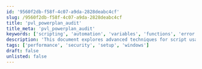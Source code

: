 ```yaml
---
id: '9560f2db-f58f-4c07-a9da-2828deabc4cf'
slug: /9560f2db-f58f-4c07-a9da-2828deabc4cf
title: 'pvl_powerplan_audit'  
title_meta: 'pvl_powerplan_audit'  
keywords: ['scripting', 'automation', 'variables', 'functions', 'error handling']  
description: 'This document explores advanced techniques for script usage in PowerShell, including the use of variables, functions, and error handling to create efficient and robust scripts for various tasks.'  
tags: ['performance', 'security', 'setup', 'windows']  
draft: false  
unlisted: false
---
```

